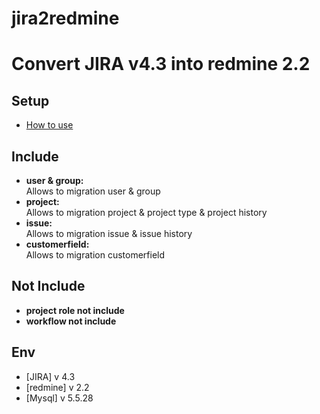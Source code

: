 # jira2redmine

# Convert JIRA v4.3 into redmine 2.2

## Setup

* [How to use](https://github.com/lolandkidtress/jira2redmine/blob/master/How2Use.txt/)

## Include
* **user & group:**  
  Allows to migration user & group 
* **project:**  
  Allows to migration project & project type & project history
* **issue:**  
  Allows to migration issue & issue history
* **customerfield:**  
  Allows to migration customerfield  

## Not Include
* **project role not include**
* **workflow not include**


## Env
* [JIRA] v 4.3
* [redmine] v 2.2
* [Mysql] v 5.5.28
